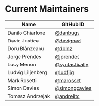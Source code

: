 # Current Maintainers

| Name               | GitHub ID                                          |
|--------------------|----------------------------------------------------|
| Danilo Chiarlone   | [@danbugs](https://github.com/danbugs)             |
| David Justice      | [@devigned](https://github.com/devigned)           |
| Doru Blânzeanu     | [@dblnz](https://github.com/dblnz)                 |
| Jorge Prendes      | [@jprendes](https://github.com/jprendes)           |
| Lucy Menon         | [@syntactically](https://github.com/syntactically) |
| Ludvig Liljenberg  | [@ludfjig](https://github.com/ludfjig)             |
| Mark Rosetti       | [@marosset](https://github.com/marosset)           |
| Simon Davies       | [@simongdavies](https://github.com/simongdavies)   |
| Tomasz Andrzejak   | [@andreiltd](https://github.com/andreiltd)         |

<!-- Note: Please maintain alphabetical order when adding new entries to the table. -->
